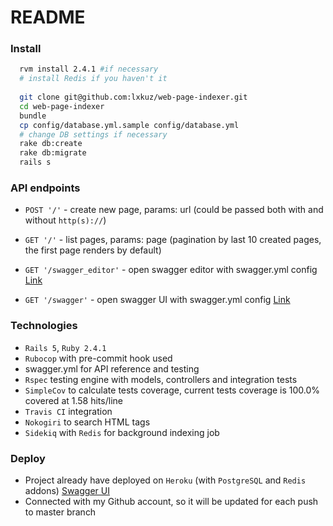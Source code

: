 # README

### Install

```bash
  rvm install 2.4.1 #if necessary
  # install Redis if you haven't it
  
  git clone git@github.com:lxkuz/web-page-indexer.git
  cd web-page-indexer
  bundle
  cp config/database.yml.sample config/database.yml
  # change DB settings if necessary
  rake db:create
  rake db:migrate
  rails s
```  

### API endpoints

* `POST '/'` - create new page, params:  url  (could be passed both with and without `http(s)://`)

* `GET '/'` - list pages, params: page (pagination by last 10 created pages, the first page renders by default)

* `GET '/swagger_editor'` - open swagger editor with swagger.yml config [Link](https://web-page-indexer.herokuapp.com/swagger_editor)

* `GET '/swagger'` - open swagger UI with swagger.yml config [Link](https://web-page-indexer.herokuapp.com/swagger)

### Technologies
* `Rails 5`, `Ruby 2.4.1`
* `Rubocop` with pre-commit hook used
* swagger.yml for API reference and testing
* `Rspec` testing engine with models, controllers and integration tests
* `SimpleCov` to calculate tests coverage, current tests coverage is 100.0% covered at 1.58 hits/line
* `Travis CI` integration
* `Nokogiri` to search HTML tags
* `Sidekiq` with `Redis` for background indexing job

### Deploy

* Project already have deployed on `Heroku` (with `PostgreSQL` and `Redis` addons) [Swagger UI](https://web-page-indexer.herokuapp.com/swagger)
* Connected with my Github account, so it will be updated for each push to master branch
